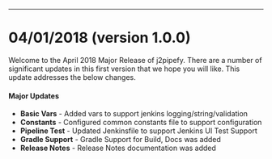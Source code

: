 ---
# 04/01/2018 (version 1.0.0)

Welcome to the April 2018 Major Release of j2pipefy. There are a number of significant updates in this first version that we hope you will like. This update addresses the below changes.  

#### Major Updates  
* **Basic Vars** - Added vars to support jenkins logging/string/validation  
* **Constants** - Configured common constants file to support configuration  
* **Pipeline Test** - Updated Jenkinsfile to support Jenkins UI Test Support  
* **Gradle Support** - Gradle Support for Build, Docs was added  
* **Release Notes** - Release Notes documentation was added  

